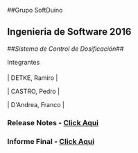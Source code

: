##Grupo SoftDuino

## Ingenieria de Software 2016

##*Sistema de Control de Dosificación*##


Integrantes                 
####  ####

| DETKE, Ramiro            |

| CASTRO, Pedro |

| D'Andrea, Franco               |



### Release Notes - [Click Aqui](https://github.com/castrosoft/IngSoft-2016-SoftDuino/blob/master/docs/ReleaseNote.md)

### Informe Final - [Click Aqui](https://github.com/castrosoft/IngSoft-2016-SoftDuino/blob/master/docs/InformeFinal-SoftDuino.docx)


